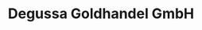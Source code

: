 ---
title: "Degussa Goldhandel GmbH"
url: /frankfurt-am-main/degussa-goldhandel-gmbh/
shop: Schmuck
---